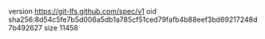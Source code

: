 version https://git-lfs.github.com/spec/v1
oid sha256:8d54c5fe7b5d006a5db1a785cf51ced79fafb4b88eef3bd69217248d7b492627
size 11458
